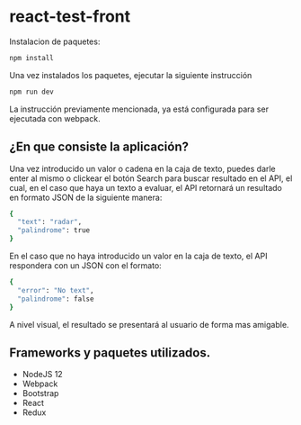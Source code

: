 
# react-test-front

Instalacion de paquetes:

```bash
npm install
```

Una vez instalados los paquetes, ejecutar la siguiente instrucción
```bash
npm run dev
```

La instrucción previamente mencionada, ya está configurada para ser ejecutada con webpack.

## ¿En que consiste la aplicación?

Una vez introducido un valor o cadena en la caja de texto, puedes darle enter al mismo o clickear el botón Search para buscar resultado en el API, el cual, en el caso que haya un texto a evaluar, el API retornará un resultado en formato JSON de la siguiente manera:
```bash
{
  "text": "radar",
  "palindrome": true
}
```

En el caso que no haya introducido un valor en la caja de texto, el API respondera con un JSON con el formato:
```bash
{
  "error": "No text",
  "palindrome": false
}
```
A nivel visual, el resultado se presentará al usuario de forma mas amigable.

## Frameworks y paquetes utilizados.
- NodeJS 12
- Webpack
- Bootstrap
- React
- Redux